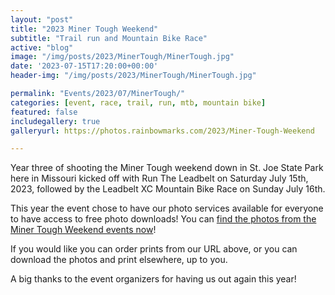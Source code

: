 ```yaml
---
layout: "post"
title: "2023 Miner Tough Weekend"
subtitle: "Trail run and Mountain Bike Race"
active: "blog"
image: "/img/posts/2023/MinerTough/MinerTough.jpg"
date: '2023-07-15T17:20:00+00:00'
header-img: "/img/posts/2023/MinerTough/MinerTough.jpg"

permalink: "Events/2023/07/MinerTough/"
categories: [event, race, trail, run, mtb, mountain bike]
featured: false
includegallery: true
galleryurl: https://photos.rainbowmarks.com/2023/Miner-Tough-Weekend

---
```

Year three of shooting the Miner Tough weekend down in St. Joe State Park here in Missouri kicked off with Run The Leadbelt on Saturday July 15th, 2023, followed by the Leadbelt XC Mountain Bike Race on Sunday July 16th.

This year the event chose to have our photo services available for everyone to have access to free photo downloads! You can [find the photos from the Miner Tough Weekend events now](https://photos.rainbowmarks.com/2023/Miner-Tough-Weekend)!

If you would like you can order prints from our URL above, or you can download the photos and print elsewhere, up to you.

A big thanks to the event organizers for having us out again this year!


